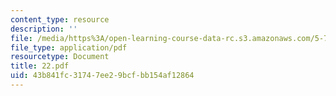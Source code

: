 ```yaml
---
content_type: resource
description: ''
file: /media/https%3A/open-learning-course-data-rc.s3.amazonaws.com/5-74-introductory-quantum-mechanics-ii-spring-2004/43b841fc31747ee29bcfbb154af12864_22.pdf
file_type: application/pdf
resourcetype: Document
title: 22.pdf
uid: 43b841fc-3174-7ee2-9bcf-bb154af12864
---
```

